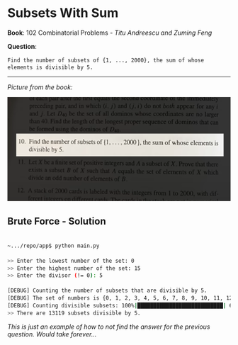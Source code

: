 # Subsets With Sum

**Book**: 102 Combinatorial Problems - *Titu Andreescu and Zuming Feng*

**Question**:

```
Find the number of subsets of {1, ..., 2000}, the sum of whose elements is divisible by 5.
```

---

*Picture from the book:*

![](assets/question.png)

## Brute Force - Solution

```bash

~.../repo/app$ python main.py

>> Enter the lowest number of the set: 0
>> Enter the highest number of the set: 15
>> Enter the divisor (!= 0): 5

[DEBUG] Counting the number of subsets that are divisible by 5.
[DEBUG] The set of numbers is {0, 1, 2, 3, 4, 5, 6, 7, 8, 9, 10, 11, 12, 13, 14, 15}.
[DEBUG] Counting divisible subsets: 100%|███████████████████████████| 65535/65535 [00:11<00:00, 5729.81it/s, Divisible subsets=13119]
>> There are 13119 subsets divisible by 5.
```

*This is just an example of how to not find the answer for the previous question. Would take forever...*